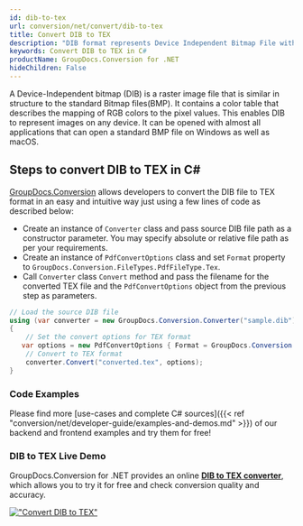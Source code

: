 ```yaml
---
id: dib-to-tex
url: conversion/net/convert/dib-to-tex
title: Convert DIB to TEX
description: "DIB format represents Device Independent Bitmap File with .dib extension. Learn how to convert DIB to TEX file programmatically in C# language using GroupDocs.Conversion for .NET library."
keywords: Convert DIB to TEX in C#
productName: GroupDocs.Conversion for .NET
hideChildren: False
---
```


A Device-Independent bitmap (DIB) is a raster image file that is similar in structure to the standard Bitmap files(BMP). It contains a color table that describes the mapping of RGB colors to the pixel values. This enables DIB to represent images on any device. It can be opened with almost all applications that can open a standard BMP file on Windows as well as macOS.

## Steps to convert DIB to TEX in C#

[GroupDocs.Conversion](https://products.groupdocs.com/conversion/net) allows developers to convert the DIB file to TEX format in an easy and intuitive way just using a few lines of code as described below:

* Create an instance of `Converter` class and pass source DIB file path as a constructor parameter. You may specify absolute or relative file path as per your requirements. 
* Create an instance of `PdfConvertOptions` class and set `Format` property to `GroupDocs.Conversion.FileTypes.PdfFileType.Tex`.
* Call `Converter` class `Convert` method and pass the filename for the converted TEX file and the `PdfConvertOptions` object from the previous step as parameters.

```csharp
// Load the source DIB file
using (var converter = new GroupDocs.Conversion.Converter("sample.dib"))
{
    // Set the convert options for TEX format
   var options = new PdfConvertOptions { Format = GroupDocs.Conversion.FileTypes.PdfFileType.Tex };
    // Convert to TEX format
    converter.Convert("converted.tex", options);
}
```

### Code Examples

Please find more [use-cases and complete C# sources]({{< ref "conversion/net/developer-guide/examples-and-demos.md" >}}) of our backend and frontend examples and try them for free!

### DIB to TEX Live Demo

GroupDocs.Conversion for .NET provides an online [**DIB to TEX converter**](https://products.groupdocs.app/conversion/dib-to-tex), which allows you to try it for free and check conversion quality and accuracy.

[!["Convert DIB to TEX"](conversion/net/images/convert-to-tex/convert-dib-to-tex.png)](https://products.groupdocs.app/conversion/dib-to-tex)